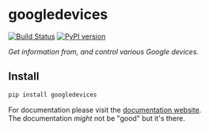 # googledevices

[![Build Status][travis_status]][travis]
[![PyPI version][pypi_badge]][pypi]

_Get information from, and control various Google devices._

## Install

```bash
pip install googledevices
```

For documentation please visit the [documentation website][docs].  
The documentation _might_ not be "good" but it's there.

[docs]: https://ludeeus.github.io/googledevices/docs
[travis]: https://travis-ci.com/ludeeus/googledevices
[travis_status]: https://travis-ci.com/ludeeus/googledevices.svg?branch=master
[pypi]:https://pypi.org/project/googledevices/
[pypi_badge]: https://badge.fury.io/py/googledevices.svg
